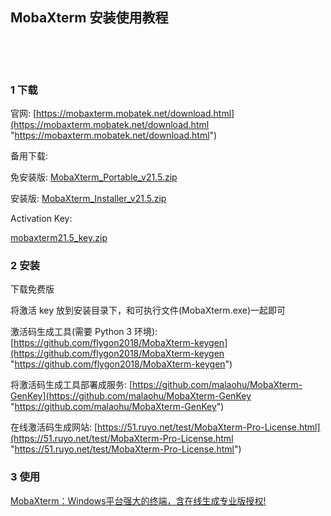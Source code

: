 ## MobaXterm 安装使用教程  

​    

​    

### 1 下载  

官网: [https://mobaxterm.mobatek.net/download.html](https://mobaxterm.mobatek.net/download.html "https://mobaxterm.mobatek.net/download.html") 

备用下载:  

免安装版: [MobaXterm_Portable_v21.5.zip](https://mega.nz/file/mO5UFZiB#OYWDwZXqQo5BnghWUo4icrZZpelLzi0HzU4OdP2Cv8Q "https://mega.nz/file/mO5UFZiB#OYWDwZXqQo5BnghWUo4icrZZpelLzi0HzU4OdP2Cv8Q")  

安装版: [MobaXterm_Installer_v21.5.zip](https://mega.nz/file/PDgmnRSZ#uXH9rqmxxJmk1SUftbJe7lMBo0mzbVW1gln3OZYwCsY "https://mega.nz/file/PDgmnRSZ#uXH9rqmxxJmk1SUftbJe7lMBo0mzbVW1gln3OZYwCsY")  

Activation Key: 

[mobaxterm21.5_key.zip](https://mega.nz/file/LCxSjJqS#enwjHDTMsVKHPoQiQ_cBa8PYrGt1O78DkPco4knww1o "https://mega.nz/file/LCxSjJqS#enwjHDTMsVKHPoQiQ_cBa8PYrGt1O78DkPco4knww1o")  

### 2 安装  

下载免费版  

将激活 key 放到安装目录下，和可执行文件(MobaXterm.exe)一起即可  

激活码生成工具(需要 Python 3 环境): [https://github.com/flygon2018/MobaXterm-keygen](https://github.com/flygon2018/MobaXterm-keygen "https://github.com/flygon2018/MobaXterm-keygen")  

将激活码生成工具部署成服务: [https://github.com/malaohu/MobaXterm-GenKey](https://github.com/malaohu/MobaXterm-GenKey "https://github.com/malaohu/MobaXterm-GenKey")  

在线激活码生成网站: [https://51.ruyo.net/test/MobaXterm-Pro-License.html](https://51.ruyo.net/test/MobaXterm-Pro-License.html "https://51.ruyo.net/test/MobaXterm-Pro-License.html")  

### 3 使用  

[MobaXterm：Windows平台强大的终端，含在线生成专业版授权!](https://51.ruyo.net/17008.html "https://51.ruyo.net/17008.html")  



